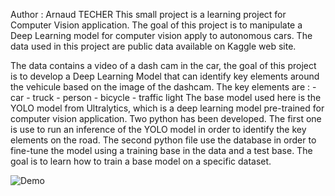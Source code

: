 Author : Arnaud TECHER
This small project is a learning project for Computer Vision application. 
The goal of this project is to manipulate a Deep Learning model for computer vision apply to autonomous cars.
The data used in this project are public data available on Kaggle web site. 

The data contains a video of a dash cam in the car, the goal of this project is to develop a Deep Learning Model that can identify 
key elements around the vehicule based on the image of the dashcam. The key elements are :
    - car
    - truck
    - person 
    - bicycle 
    - traffic light
The base model used here is the YOLO model from Ultralytics, which is a deep learning model pre-trained for computer vision application. 
Two python has been developed. The first one is use to run an inference of the YOLO model in order to identify the key elements on the road.
The second python file use the database in order to fine-tune the model using a training base in the data and a test base. The goal is to learn 
how to train a base model on a specific dataset. 


![Demo](yolo_inference.gif)
